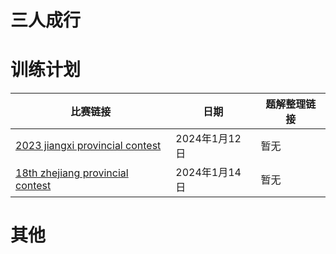 # 三人成行


# 训练计划

|        比赛链接                                                         | 日期         | 题解整理链接  |
|      -----------                                                      | -----------  | ----------- |
|  [2023 jiangxi provincial contest](https://codeforces.com/gym/104385) | 2024年1月12日 |   暂无       |
|  [18th zhejiang provincial contest](https://codeforces.com/gym/103055)| 2024年1月14日 |   暂无       |



# 其他

